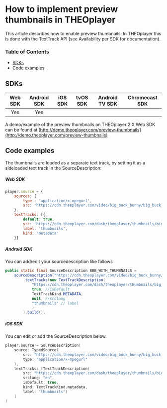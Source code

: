 # How to implement preview thumbnails in THEOplayer

This article describes how to enable preview thumbnails. In THEOplayer this is done with the TextTrack API (see Availability per SDK for documentation). 

### Table of Contents
- [SDKs](#sdks)
- [Code examples](#code-examples)

## SDKs

| Web SDK | Android SDK | iOS SDK | tvOS SDK| Android TV SDK | Chromecast SDK |
| :-----: | :---------: | :-----: | :--: | :------------: | :------------: |
|   Yes   |  Yes  |     |   |          |          |

A demo/example of the preview thumbnails on THEOplayer 2.X Web SDK can be found at [http://demo.theoplayer.com/preview-thumbnails](http://demo.theoplayer.com/preview-thumbnails)

## Code examples

The thumbnails are loaded as a separate text track, by setting it as a sideloaded text track in the SourceDescription:

##### Web SDK

```js
player.source = {
    sources: {
        type : 'application/x-mpegurl',
        src: 'https://cdn.theoplayer.com/video/big_buck_bunny/big_buck_bunny.m3u8'
    },
    textTracks: [{
        default: true,
        src: 'https://cdn.theoplayer.com/dash/theoplayer/thumbnails/big_buck_bunny_thumbnails.vtt',
        label: 'thumbnails',
        kind: 'metadata'
    }]
```

##### Android SDK

You can add/edit your sourcedescription like follows

```java
public static final SourceDescription BBB_WITH_THUMBNAILS =
    sourceDescription("https://cdn.theoplayer.com/video/big_buck_bunny/big_buck_bunny.m3u8")
        .textTracks(new TextTrackDescription(
            "https://cdn.theoplayer.com/dash/theoplayer/thumbnails/big_buck_bunny_thumbnails.vtt", //src 
            true, //isDefault 
            TextTrackKind.METADATA, 
            null, //srclang 
            "thumbnails" // label
            ) 
        ).build();
```

##### iOS SDK

You can edit or add the SourceDescription below.

```swift
player.source = SourceDescription(
    source: TypedSource(
        src: "https://cdn.theoplayer.com/video/big_buck_bunny/big_buck_bunny.m3u8",
        type: "application/x-mpegurl"
    ),
    textTracks: [TextTrackDescription(
        src: "https://cdn.theoplayer.com/dash/theoplayer/thumbnails/big_buck_bunny_thumbnails.vtt",
        srclang: "en",
        isDefault: true,
        kind: TextTrackKind.metadata,
        label: "thumbnails")
    ]
)
```

